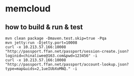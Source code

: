 # memcloud

## how to build & run & test

	mvn clean package -Dmaven.test.skip=true -Pqa
	mvn jetty:run -Djetty.port=10008
	curl -x 10.213.57.166:10008 "http://passport.ffan.net/passport/session-create.json?loginid=chinaliwee@163.com&pwd=123456" -i
	curl -x 10.213.57.166:10008 "http://passport.ffan.net/passport/account-lookup.json?type=map&uids=2,1ueIUbXoMNQ." -i

